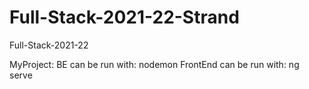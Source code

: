 # Full-Stack-2021-22-Strand
Full-Stack-2021-22

MyProject: 
BE can be run with: nodemon
FrontEnd can be run with: ng serve 

